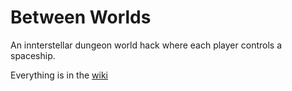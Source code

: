 # Between Worlds #

An innterstellar dungeon world hack where each player controls a spaceship.

Everything is in the [wiki](https://github.com/Cedev/between-worlds/wiki)
